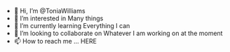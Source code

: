 - 👋 Hi, I’m @ToniaWilliams
- 👀 I’m interested in Many things
- 🌱 I’m currently learning Everything I can
- 💞️ I’m looking to collaborate on Whatever I am working on at the moment
- 📫 How to reach me ... HERE

<!---
ToniaWilliams/ToniaWilliams is a ✨ special ✨ repository because its `README.md` (this file) appears on your GitHub profile.
You can click the Preview link to take a look at your changes.
--->
